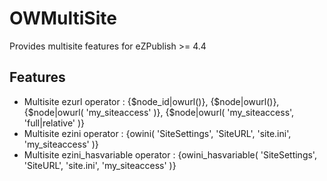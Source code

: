 OWMultiSite
===========

Provides multisite features for eZPublish >= 4.4

Features
-----------------
 - Multisite ezurl operator : {$node_id|owurl()}, {$node|owurl()}, {$node|owurl( 'my_siteaccess' )}, {$node|owurl( 'my_siteaccess', 'full|relative' )}
 - Multisite ezini operator : {owini( 'SiteSettings', 'SiteURL', 'site.ini', 'my_siteaccess' )}
 - Multisite ezini_hasvariable operator : {owini_hasvariable( 'SiteSettings', 'SiteURL', 'site.ini', 'my_siteaccess' )}
